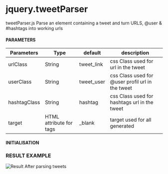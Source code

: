 jquery.tweetParser
==================

tweetParser.js Parse an element containing a tweet and turn URLS, @user &amp; #hashtags into working urls

#### PARAMETERS

| Parameters | Type | default | description |
| ------------- | ----------- | ----------- | ----------- |
| urlClass  | String | tweet_link | css Class used for url in the tweet |
| userClass | String | tweet_user | css Class used for @user profil url in the tweet |
| hashtagClass | String | hashtag | css Class used for hashtags url in the tweet |
| target | HTML attribute for <a> tags | _blank | target used for all <a> generated |

#### INITIALISATION


### RESULT EXAMPLE
![Result After parsing tweets](https://farm9.staticflickr.com/8670/15852276268_221f9f8b85_o.png)


